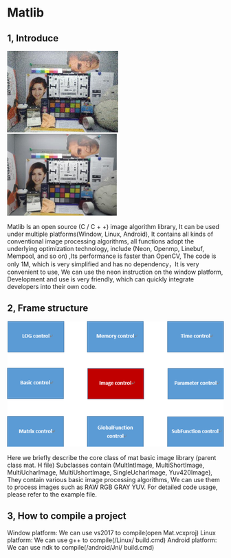 # Matlib


## 1, Introduce

![debug](./Picture/debug.png)
![ref](./Picture/ref.png)

Matlib Is an open source (C / C + +) image algorithm library, It can be used under multiple platforms(Window, Linux, Android), It contains all kinds of conventional image processing algorithms, all functions adopt the underlying optimization technology, include (Neon, Openmp, Linebuf, Mempool, and so on) ,Its performance is faster than OpenCV, The code is only 1M, which is very simplified and has no dependency，It is very convenient to use, We can use the neon instruction on the window platform, Development and use is very friendly, which can quickly integrate developers into their own code.





## 2, Frame structure
![framestucture](./Picture/framestucture.png)



Here we briefly describe the core class of mat basic image library (parent class mat. H file) 
Subclasses contain (MultIntImage, MultiShortImage, MultiUcharImage, MultiUshortImage, SingleUcharImage, Yuv420Image), They contain various basic image processing algorithms, We can use them to process images such as RAW RGB GRAY YUV.
For detailed code usage, please refer to the example file.



## 3, How to compile a project


Window platform: We can use vs2017 to compile(open Mat.vcxproj)
Linux platform: We can use g++ to compile(/Linux/ build.cmd)
Android platform: We can use ndk to compile(/android/Jni/ build.cmd)
